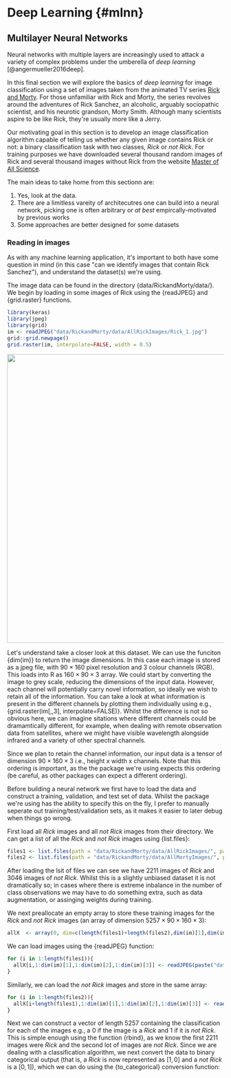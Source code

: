 # Deep Learning {#mlnn}

<!-- Chris -->

## Multilayer Neural Networks

Neural networks with multiple layers are increasingly used to attack a variety of complex problems under the umberella of *deep learning* [@angermueller2016deep].

In this final section we will explore the basics of *deep learning* for image classification using a set of images taken from the animated TV series [Rick and Morty](https://en.wikipedia.org/wiki/Rick_and_Morty). For those unfamiliar with Rick and Morty, the series revolves around the adventures of Rick Sanchez, an alcoholic, arguably sociopathic scientist, and his neurotic grandson, Morty Smith. Although many scientists aspire to be like Rick, they're usually more like a Jerry. 

Our motivating goal in this section is to develop an image classification algorithm capable of telling us whether any given image contains Rick or not: a binary classification task with two classes, *Rick* or *not Rick*. For training purposes we have downloaded several thousand random images of Rick and several thousand images without Rick from the website [Master of All Science](https://masterofallscience.com).

The main ideas to take home from this sectionn are:

1. Yes, look at the data.
2. There are a limitless vareity of architecutres one can build into a neural network, picking one is often arbitrary or *at best* empircally-motivated by previous works
3. Some approaches are better designed for some datasets

### Reading in images

As with any machine learning application, it's important to both have some question in mind (in this case "can we identify images that contain Rick Sanchez"), and understand the dataset(s) we're using.

The image data can be found in the directory {data/RickandMorty/data/}. We begin by loading in some images of Rick using the {readJPEG} and {grid.raster} functions.


```r
library(keras)
library(jpeg)
library(grid)
im <- readJPEG("data/RickandMorty/data/AllRickImages/Rick_1.jpg")
grid::grid.newpage()
grid.raster(im, interpolate=FALSE, width = 0.5)
```

<img src="12-deep-learning_files/figure-html/unnamed-chunk-1-1.png" width="672" />

Let's understand take a closer look at this dataset. We can use the funciton {dim(im)} to return the image dimensions. In this case each image is stored as a jpeg file, with $90 \times 160$ pixel resolution and $3$ colour channels (RGB). This loads into R as $160 \times 90 \times 3$ array. We could start by converting the image to grey scale, reducing the dimensions of the input data. However, each channel will potentially carry novel information, so ideally we wish to retain all of the information. You can take a look at what information is present in the different channels by plotting them individually using e.g., {grid.raster(im[,,3], interpolate=FALSE)}. Whilst the difference is not so obvious here, we can imagine sitations where different channels could be dramamtically different, for example, when dealing with remote observation data from satellites, where we might have visible wavelength alongside infrared and a variety of other spectral channels.

Since we plan to retain the channel information, our input data is a tensor of dimension $90 \times 160 \times 3$ i.e., height x width x channels. Note that this ordering is important, as the the package we're using expects this ordering (be careful, as other packages can expect a different ordering). 

Before building a neural network we first have to load the data and construct a training, validation, and test set of data. Whilst the package we're using has the ability to specify this on the fly, I prefer to manually seperate out training/test/validation sets, as it makes it easier to later debug when things go wrong. 

First load all *Rick* images and all *not Rick* images from their directory. We can get a list of all the *Rick* and *not Rick* images using {list.files}:


```r
files1 <- list.files(path = "data/RickandMorty/data/AllRickImages/", pattern = "jpg")
files2 <- list.files(path = "data/RickandMorty/data/AllMortyImages/", pattern = "jpg")
```

After loading the lsit of files we can see we have $2211$ images of *Rick* and $3046$ images of *not Rick*. Whilst this is a slightly unbiased dataset it is not dramatically so; in cases where there is extreme inbalance in the number of class observations we may have to do something extra, such as data augmentation, or assinging weights during training.

We next preallocate an empty array to store these training images for the *Rick* and *not Rick* images (an array of dimension $5257 \times 90 \times 160 \times 3$):


```r
allX  <- array(0, dim=c(length(files1)+length(files2),dim(im)[1],dim(im)[2],dim(im)[3]))
```

We can load images using the {readJPEG} function:


```r
for (i in 1:length(files1)){
  allX[i,1:dim(im)[1],1:dim(im)[2],1:dim(im)[3]] <- readJPEG(paste("data/RickandMorty/data/AllRickImages/", files1[i], sep=""))
}
```

Similarly, we can load the *not Rick* images and store in the same array:


```r
for (i in 1:length(files2)){
  allX[i+length(files1),1:dim(im)[1],1:dim(im)[2],1:dim(im)[3]] <- readJPEG(paste("data/RickandMorty/data/AllMortyImages/", files2[i], sep=""))
}
```

Next we can construct a vector of length $5257$ containing the classification for each of the images e.g., a $0$ if the image is a *Rick* and $1$ if it is *not Rick*. This is simple enough using the function {rbind}, as we know the first $2211$ images were *Rick* and the second lot of images are *not Rick*. Since we are dealing with a classification algorithm, we next convert the data to binary categorical output (that is, a *Rick* is now represented as $[1, 0]$ and a *not Rick* is a $[0, 1]$), which we can do using the {to_categorical} conversion function:















































































